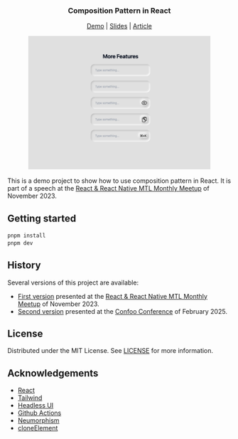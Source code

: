 <div align="center">
  <h3 text-align="center">
    Composition Pattern in React
  </h3>
  <p align="center">
    <a href="https://friedrith.github.io/react-composition">Demo</a> | <a href="https://friedrith.github.io/react-composition/slides">Slides</a> | <a href="https://thibault-friedrich.medium.com/keep-your-react-components-maintainable-with-solid-react-composition-codecraftsmanship-4-2969834e9ffa">Article</a>
  </p>

  <img src=".assets/screenshot.png" alt="Screenshot" height="300" />
</div>

This is a demo project to show how to use composition pattern in React. It is part of a speech at the [React & React Native MTL Monthly Meetup](https://www.meetup.com/react-mtl/events/294497412/) of November 2023.

## Getting started

```bash
pnpm install
pnpm dev
```

## History

Several versions of this project are available:

- [First version](https://github.com/friedrith/react-composition/tree/react-montreal-meetup) presented at the [React & React Native MTL Monthly Meetup](https://www.meetup.com/react-mtl/events/294497412/) of November 2023.
- [Second version](https://github.com/friedrith/react-composition/master) presented at the [Confoo Conference](https://confoo.ca/en/2025) of February 2025.

## License

Distributed under the MIT License. See [LICENSE](./LICENSE) for more information.

## Acknowledgements

- [React](https://reactjs.org/)
- [Tailwind](https://tailwindcss.com/)
- [Headless UI](https://headlessui.dev/)
- [Github Actions](https://github.com/features/actions)
- [Neumorphism](https://neumorphism.io)
- [cloneElement](https://react.dev/reference/react/cloneElement)
